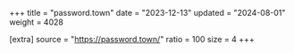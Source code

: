 +++
title = "password.town"
date = "2023-12-13"
updated = "2024-08-01"
weight = 4028

[extra]
source = "https://password.town/"
ratio = 100
size = 4
+++
